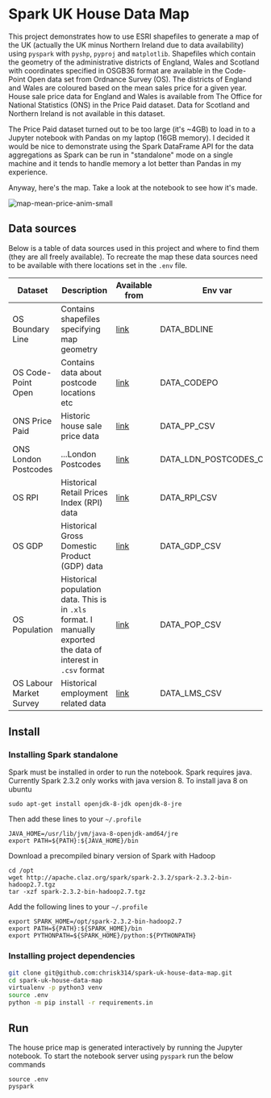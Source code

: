 # Spark UK House Data Map
This project demonstrates how to use ESRI shapefiles to generate a map of the UK (actually the UK
minus Northern Ireland due to data availability) using `pyspark` with `pyshp`, `pyproj` and
`matplotlib`. Shapefiles which contain the geometry of the administrative districts of England,
Wales and Scotland with coordinates specified in OSGB36 format are available in the Code-Point Open
data set from Ordnance Survey (OS). The districts of England and Wales are coloured based on the
mean sales price for a given year. House sale price data for England and Wales is available from 
The Office for National Statistics (ONS) in the Price Paid dataset. Data for Scotland and Northern
Ireland is not available in this dataset.

The Price Paid dataset turned out to be too large (it's ~4GB) to load in to a Jupyter notebook with
Pandas on my laptop (16GB memory). I decided it would be nice to demonstrate using the Spark
DataFrame API for the data aggregations as Spark can be run in "standalone" mode on a single machine
and it tends to handle memory a lot better than Pandas in my experience.

Anyway, here's the map. Take a look at the notebook to see how it's made.

![map-mean-price-anim-small](https://user-images.githubusercontent.com/2366658/47806707-4a552f00-dd32-11e8-84bf-2b39dd6ce2d0.gif)

## Data sources
Below is a table of data sources used in this project and where to find them (they are all
freely available). To recreate the map these data sources need to be available with there 
locations set in the `.env` file.

| Dataset | Description | Available from | Env var |
|---|---|---|---|
| OS Boundary Line | Contains shapefiles specifying map geometry | [link](https://www.ordnancesurvey.co.uk/business-and-government/products/boundaryline.html) | DATA_BDLINE |
| OS Code-Point Open | Contains data about postcode locations etc | [link](https://www.ordnancesurvey.co.uk/business-and-government/products/code-point-open.html) | DATA_CODEPO |
| ONS Price Paid | Historic house sale price data | [link](https://www.gov.uk/government/statistical-data-sets/price-paid-data-downloads) | DATA_PP_CSV |
| ONS London Postcodes | ...London Postcodes | [link](https://data.london.gov.uk/dataset/postcode-directory-for-london) | DATA_LDN_POSTCODES_CSV |
| OS RPI | Historical Retail Prices Index (RPI) data | [link](https://www.ons.gov.uk/economy/inflationandpriceindices/timeseries/czbh/mm23) | DATA_RPI_CSV |
| OS GDP | Historical Gross Domestic Product (GDP) data | [link](https://www.ons.gov.uk/economy/grossdomesticproductgdp/timeseries/abmi/ukea) | DATA_GDP_CSV |
| OS Population | Historical population data. This is in `.xls` format. I manually exported the data of interest in `.csv` format | [link](https://www.ons.gov.uk/peoplepopulationandcommunity/populationandmigration/populationestimates/adhocs/004356ukpopulationestimates1851to2014) | DATA_POP_CSV   |
| OS Labour Market Survey | Historical employment related data | [link](https://www.ons.gov.uk/employmentandlabourmarket/peopleinwork/employmentandemployeetypes/datasets/labourmarketstatistics) | DATA_LMS_CSV |

## Install

### Installing Spark standalone
Spark must be installed in order to run the notebook. Spark requires java. Currently Spark 2.3.2
only works with java version 8. To install java 8 on ubuntu

```
sudo apt-get install openjdk-8-jdk openjdk-8-jre
```

Then add these lines to your `~/.profile`

```
JAVA_HOME=/usr/lib/jvm/java-8-openjdk-amd64/jre
export PATH=${PATH}:${JAVA_HOME}/bin
```

Download a precompiled binary version of Spark with Hadoop

```
cd /opt
wget http://apache.claz.org/spark/spark-2.3.2/spark-2.3.2-bin-hadoop2.7.tgz
tar -xzf spark-2.3.2-bin-hadoop2.7.tgz
``` 

Add the following lines to your `~/.profile`

```
export SPARK_HOME=/opt/spark-2.3.2-bin-hadoop2.7
export PATH=${PATH}:${SPARK_HOME}/bin
export PYTHONPATH=${SPARK_HOME}/python:${PYTHONPATH}
```

### Installing project dependencies

```bash
git clone git@github.com:chrisk314/spark-uk-house-data-map.git
cd spark-uk-house-data-map
virtualenv -p python3 venv
source .env
python -m pip install -r requirements.in
```

## Run
The house price map is generated interactively by running the Jupyter notebook. To start the
notebook server using `pyspark` run the below commands

```
source .env
pyspark
```


